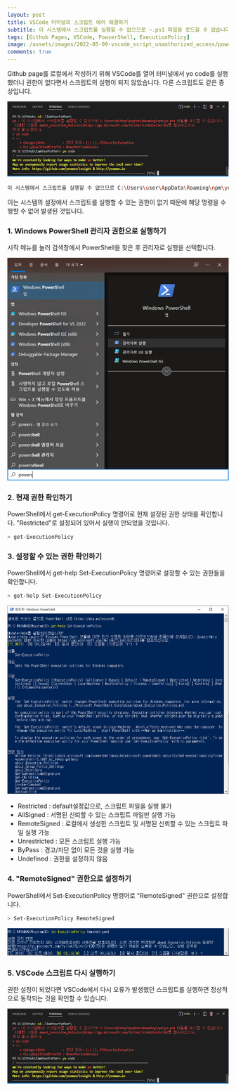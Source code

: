 ```yaml
---
layout: post
title: VSCode 터미널의 스크립트 에러 해결하기
subtitle: 이 시스템에서 스크립트를 실행할 수 없으므로 ~.ps1 파일을 로드할 수 없습니다.
tags: [Github Pages, VSCode, PowserShell, ExecutionPolicy]
image: /assets/images/2022-05-09-vscode_script_unauthorized_access/powershell.png
comments: true
---
```


Github page를 로컬에서 작성하기 위해 VSCode를 열어 터미널에서 yo code를 실행했더니 권한이 없다면서 스크립트의 실행이 되지 않았습니다. 다른 스크립트도 같은 증상입니다.

![VSCode 터미널 스크립트 오류](/../../assets/images/2022-05-09-vscode_script_unauthorized_access/script_execution_successed.png)

```bash
이 시스템에서 스크립트를 실행할 수 없으므로 C:\Users\user\AppData\Roaming\npm\yo.ps1 파일을 로드할 수 없습니다. 자세한 내용은 about_Execution_Policies(https://go.microsoft.com/fwlink/?LinkID=135170)를 참조하십시오.
```

이는 시스템의 설정에서 스크립트를 실행할 수 있는 권한이 없기 때문에 해당 명령을 수행할 수 없어 발생된 것입니다.

### 1. Windows PowerShell 관리자 권한으로 실행하기

시작 메뉴를 눌러 검색창에서 PowerShell을 찾은 후 관리자로 실행을 선택합니다.

![Windows PowerShell을 관리자 권한으로 실행](/../../assets/images/2022-05-09-vscode_script_unauthorized_access/run_powershell_withadministrator.png)


### 2. 현재 권한 확인하기

PowerShell에서 get-ExecutionPolicy 명령어로 현재 설정된 권한 상태를 확인합니다.
"Restricted"로 설정되어 있어서 실행이 안되었을 것입니다.

```bash
> get-ExecutionPolicy
```

### 3. 설정할 수 있는 권한 확인하기

PowerShell에서 get-help Set-ExecutionPolicy 명령어로 설정할 수 있는 권한들을 확인합니다.

```bash
> get-help Set-ExecutionPolicy
```

![get-help Set-ExecutionPolicy](/../../assets/images/2022-05-09-vscode_script_unauthorized_access/help_execution_policy.png)

- Restricted : default설정값으로, 스크립트 파일을 실행 불가
- AllSigned : 서명된 신뢰할 수 있는 스크립트 파일만 실행 가능
- RemoteSigned : 로컬에서 생성한 스크립트 및 서명된 신뢰할 수 있는 스크립트 파일 실행 가능
- Unrestricted : 모든 스크립트 실행 가능
- ByPass : 경고/차단 없이 모든 것을 실행 가능
- Undefined : 권한을 설정하지 않음

### 4. "RemoteSigned" 권한으로 설정하기

PowerShell에서 Set-ExecutionPolicy 명령어로 "RemoteSigned" 권한으로 설정합니다.

```bash
> Set-ExecutionPolicy RemoteSigned
```

![Set-ExecutionPolicy RemoteSigned](/../../assets/images/2022-05-09-vscode_script_unauthorized_access/set_execution_policy.png)


### 5. VSCode 스크립트 다시 실행하기

권한 설정이 되었다면 VSCode에서 다시 오류가 발생했던 스크립트를 실행하면 정상적으로 동작되는 것을 확인할 수 있습니다.

![VSCode 터미널 스크립트 정상 동작](/../../assets/images/2022-05-09-vscode_script_unauthorized_access/script_execution_successed.png)
